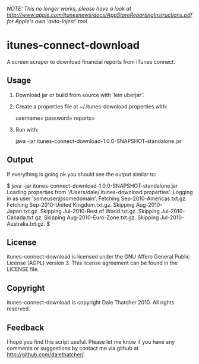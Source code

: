 *NOTE: This no longer works, please have a look at http://www.apple.com/itunesnews/docs/AppStoreReportingInstructions.pdf for Apple's own 'auto-injest' tool.*

# itunes-connect-download

A screen scraper to download financial reports from iTunes connect.

## Usage

1) Download jar or build from source with 'lein uberjar'.

2) Create a properties file at ~/.itunes-download.properties with:

	username=<itunes username>
	password=<itunes password>
	reports=<directory to store reports>

3) Run with:

	java -jar itunes-connect-download-1.0.0-SNAPSHOT-standalone.jar

## Output

If everything is going ok you should see the output similar to:

$ java -jar itunes-connect-download-1.0.0-SNAPSHOT-standalone.jar
Loading properties from '/Users/dale/.itunes-download.properties'.
Logging in as user 'someuser@somedomain'.
Fetching Sep-2010-Americas.txt.gz.
Fetching Sep-2010-United Kingdom.txt.gz.
Skipping Aug-2010-Japan.txt.gz.
Skipping Jul-2010-Rest of World.txt.gz.
Skipping Jul-2010-Canada.txt.gz.
Skipping Aug-2010-Euro-Zone.txt.gz.
Skipping Jul-2010-Australia.txt.gz.
$

## License

itunes-connect-download is licensed under the GNU Affero General Public License (AGPL) version 3. This license agreement can be found in the LICENSE file.

## Copyright

itunes-connect-download is copyright Dale Thatcher 2010.
All rights reserved.

## Feedback

I hope you find this script useful.  Please let me know if you have any comments or suggestions by contact me via github at http://github.com/dalethatcher/.
